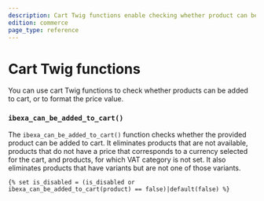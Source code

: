 ```yaml
---
description: Cart Twig functions enable checking whether product can be added to cart and formatting the price.
edition: commerce
page_type: reference
---
```


# Cart Twig functions

You can use cart Twig functions to check whether products can be added to cart, or to format the price value.

### `ibexa_can_be_added_to_cart()`

The `ibexa_can_be_added_to_cart()` function checks whether the provided product can be added to cart. It eliminates products that are not available, products that do not have a price that corresponds to a currency selected for the cart, and products, for which VAT category is not set. It also eliminates products that have variants but are not one of those variants. 

``` html+twig
{% set is_disabled = (is_disabled or ibexa_can_be_added_to_cart(product) == false)|default(false) %}
```

